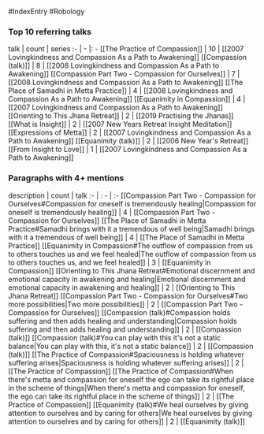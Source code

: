 #IndexEntry #Robology

### Top 10 referring talks
talk | count | series
:- | - |: -
[[The Practice of Compassion]] | 10 | [[2007 Lovingkindness and Compassion As a Path to Awakening]]
[[Compassion (talk)]] | 8 | [[2008 Lovingkindness and Compassion As a Path to Awakening]]
[[Compassion Part Two - Compassion for Ourselves]] | 7 | [[2008 Lovingkindness and Compassion As a Path to Awakening]]
[[The Place of Samadhi in Metta Practice]] | 4 | [[2008 Lovingkindness and Compassion As a Path to Awakening]]
[[Equanimity in Compassion]] | 4 | [[2007 Lovingkindness and Compassion As a Path to Awakening]]
[[Orienting to This Jhana Retreat]] | 2 | [[2019 Practising the Jhanas]]
[[What is Insight]] | 2 | [[2007 New Years Retreat Insight Meditation]]
[[Expressions of Metta]] | 2 | [[2007 Lovingkindness and Compassion As a Path to Awakening]]
[[Equanimity (talk)]] | 2 | [[2006 New Year's Retreat]]
[[From Insight to Love]] | 1 | [[2007 Lovingkindness and Compassion As a Path to Awakening]]

### Paragraphs with 4+ mentions
description | count | talk
:- | : - | :-
[[Compassion Part Two - Compassion for Ourselves#Compassion for oneself is tremendously healing\|Compassion for oneself is tremendously healing]] | 4 | [[Compassion Part Two - Compassion for Ourselves]]
[[The Place of Samadhi in Metta Practice#Samadhi brings with it a tremendous of well being\|Samadhi brings with it a tremendous of well being]] | 4 | [[The Place of Samadhi in Metta Practice]]
[[Equanimity in Compassion#The outflow of compassion from us to others touches us and we feel healed\|The outflow of compassion from us to others touches us, and we feel healed]] | 3 | [[Equanimity in Compassion]]
[[Orienting to This Jhana Retreat#Emotional discernment and emotional capacity in awakening and healing\|Emotional discernment and emotional capacity in awakening and healing]] | 2 | [[Orienting to This Jhana Retreat]]
[[Compassion Part Two - Compassion for Ourselves#Two more possibilities\|Two more possibilities]] | 2 | [[Compassion Part Two - Compassion for Ourselves]]
[[Compassion (talk)#Compassion holds suffering and then adds healing and understanding\|Compassion holds suffering and then adds healing and understanding]] | 2 | [[Compassion (talk)]]
[[Compassion (talk)#You can play with this it's not a static balance\|You can play with this, it's not a static balance]] | 2 | [[Compassion (talk)]]
[[The Practice of Compassion#Spaciousness is holding whatever suffering arises\|Spaciousness is holding whatever suffering arises]] | 2 | [[The Practice of Compassion]]
[[The Practice of Compassion#When there's metta and compassion for oneself the ego can take its rightful place in the scheme of things\|When there's metta and compassion for oneself, the ego can take its rightful place in the scheme of things]] | 2 | [[The Practice of Compassion]]
[[Equanimity (talk)#We heal ourselves by giving attention to ourselves and by caring for others\|We heal ourselves by giving attention to ourselves and by caring for others]] | 2 | [[Equanimity (talk)]]

